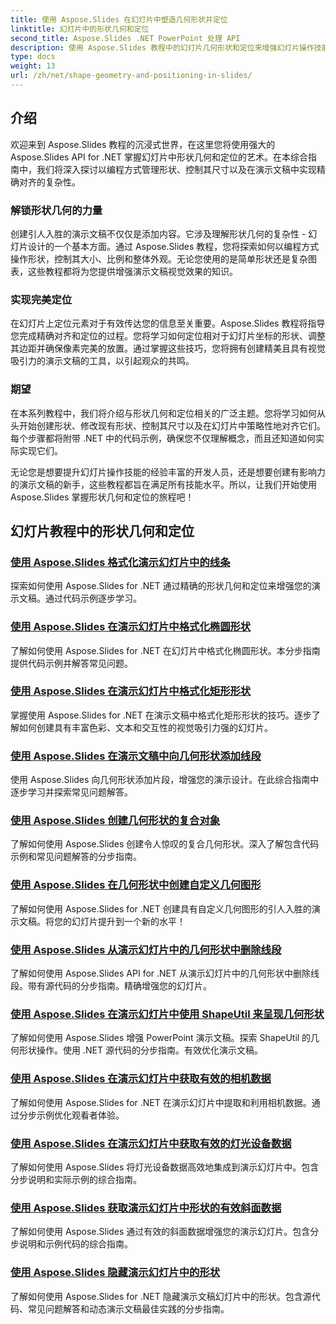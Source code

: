 ```yaml
---
title: 使用 Aspose.Slides 在幻灯片中塑造几何形状并定位
linktitle: 幻灯片中的形状几何和定位
second_title: Aspose.Slides .NET PowerPoint 处理 API
description: 使用 Aspose.Slides 教程中的幻灯片几何形状和定位来增强幻灯片操作技能。学习以编程方式控制形状、其尺寸和对齐方式。
type: docs
weight: 13
url: /zh/net/shape-geometry-and-positioning-in-slides/
---
```


## 介绍

欢迎来到 Aspose.Slides 教程的沉浸式世界，在这里您将使用强大的 Aspose.Slides API for .NET 掌握幻灯片中形状几何和定位的艺术。在本综合指南中，我们将深入探讨以编程方式管理形状、控制其尺寸以及在演示文稿中实现精确对齐的复杂性。

### 解锁形状几何的力量

创建引人入胜的演示文稿不仅仅是添加内容。它涉及理解形状几何的复杂性 - 幻灯片设计的一个基本方面。通过 Aspose.Slides 教程，您将探索如何以编程方式操作形状，控制其大小、比例和整体外观。无论您使用的是简单形状还是复杂图表，这些教程都将为您提供增强演示文稿视觉效果的知识。

### 实现完美定位

在幻灯片上定位元素对于有效传达您的信息至关重要。Aspose.Slides 教程将指导您完成精确对齐和定位的过程。您将学习如何定位相对于幻灯片坐标的形状、调整其边距并确保像素完美的放置。通过掌握这些技巧，您将拥有创建精美且具有视觉吸引力的演示文稿的工具，以引起观众的共鸣。

### 期望

在本系列教程中，我们将介绍与形状几何和定位相关的广泛主题。您将学习如何从头开始创建形状、修改现有形状、控制其尺寸以及在幻灯片中策略性地对齐它们。每个步骤都将附带 .NET 中的代码示例，确保您不仅理解概念，而且还知道如何实际实现它们。

无论您是想要提升幻灯片操作技能的经验丰富的开发人员，还是想要创建有影响力的演示文稿的新手，这些教程都旨在满足所有技能水平。所以，让我们开始使用 Aspose.Slides 掌握形状几何和定位的旅程吧！

## 幻灯片教程中的形状几何和定位
### [使用 Aspose.Slides 格式化演示幻灯片中的线条](./formatting-lines/)
探索如何使用 Aspose.Slides for .NET 通过精确的形状几何和定位来增强您的演示文稿。通过代码示例逐步学习。
### [使用 Aspose.Slides 在演示幻灯片中格式化椭圆形状](./formatting-ellipse-shape/)
了解如何使用 Aspose.Slides for .NET 在幻灯片中格式化椭圆形状。本分步指南提供代码示例并解答常见问题。
### [使用 Aspose.Slides 在演示幻灯片中格式化矩形形状](./formatting-rectangle-shape/)
掌握使用 Aspose.Slides for .NET 在演示文稿中格式化矩形形状的技巧。逐步了解如何创建具有丰富色彩、文本和交互性的视觉吸引力强的幻灯片。
### [使用 Aspose.Slides 在演示文稿中向几何形状添加线段](./adding-segments-geometry-shape/)
使用 Aspose.Slides 向几何形状添加片段，增强您的演示设计。在此综合指南中逐步学习并探索常见问题解答。
### [使用 Aspose.Slides 创建几何形状的复合对象](./creating-composite-objects-geometry-shape/)
了解如何使用 Aspose.Slides 创建令人惊叹的复合几何形状。深入了解包含代码示例和常见问题解答的分步指南。
### [使用 Aspose.Slides 在几何形状中创建自定义几何图形](./creating-custom-geometry/)
了解如何使用 Aspose.Slides for .NET 创建具有自定义几何图形的引人入胜的演示文稿。将您的幻灯片提升到一个新的水平！
### [使用 Aspose.Slides 从演示幻灯片中的几何形状中删除线段](./removing-segments-geometry-shape/)
了解如何使用 Aspose.Slides API for .NET 从演示幻灯片中的几何形状中删除线段。带有源代码的分步指南。精确增强您的幻灯片。
### [使用 Aspose.Slides 在演示幻灯片中使用 ShapeUtil 来呈现几何形状](./using-shapeutil-geometry-shape/)
了解如何使用 Aspose.Slides 增强 PowerPoint 演示文稿。探索 ShapeUtil 的几何形状操作。使用 .NET 源代码的分步指南。有效优化演示文稿。
### [使用 Aspose.Slides 在演示幻灯片中获取有效的相机数据](./getting-effective-camera-data/)
了解如何使用 Aspose.Slides for .NET 在演示幻灯片中提取和利用相机数据。通过分步示例优化观看者体验。
### [使用 Aspose.Slides 在演示幻灯片中获取有效的灯光设备数据](./getting-effective-light-rig-data/)
了解如何使用 Aspose.Slides 将灯光设备数据高效地集成到演示幻灯片中。包含分步说明和实际示例的综合指南。
### [使用 Aspose.Slides 获取演示幻灯片中形状的有效斜面数据](./getting-effective-bevel-data/)
了解如何使用 Aspose.Slides 通过有效的斜面数据增强您的演示幻灯片。包含分步说明和示例代码的综合指南。
### [使用 Aspose.Slides 隐藏演示幻灯片中的形状](./hiding-shapes/)
了解如何使用 Aspose.Slides for .NET 隐藏演示文稿幻灯片中的形状。包含源代码、常见问题解答和动态演示文稿最佳实践的分步指南。